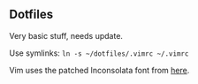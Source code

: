 Dotfiles
--------
Very basic stuff, needs update.

Use symlinks: `ln -s ~/dotfiles/.vimrc ~/.vimrc`

Vim uses the patched Inconsolata font from [here](https://github.com/Lokaltog/powerline-fonts).
